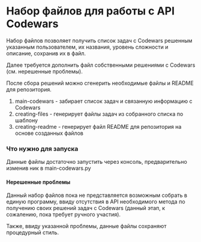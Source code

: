 # Набор файлов для работы с API Codewars

Набор файлов позволяет получить список задач с Codewars решенным указанным пользователем, их названия, уровень сложности и описание, сохранив их в файл. 

Далее требуется дополнить файл собственными решениями с Codewars (см. нерешенные проблемы). 

После сбора решений можно сгенерить необходимые файлы и README для репозитория. 

1. main-codewars - забирает список задач и связанную информацию с Codewars
1. creating-files - генерирует файлы задач из собранного списка по шаблону
1. creating-readme - генерирует файл README для репозитория на основе созданных файлов

### Что нужно для запуска

Данные файлы достаточно запустить через консоль, предварительно изменив ник в main-codewars.py

#### Нерешенные проблемы

Данный набор файлов пока не представляется возможным собрать в единую программу, ввиду отсутствия в API необходимого метода по получению своих решений задач с Codewars (данный этап, к сожалению, пока требует ручного участия). 

Также, ввиду указанной проблемы, данные файлы сохраняют процедурный стиль. 